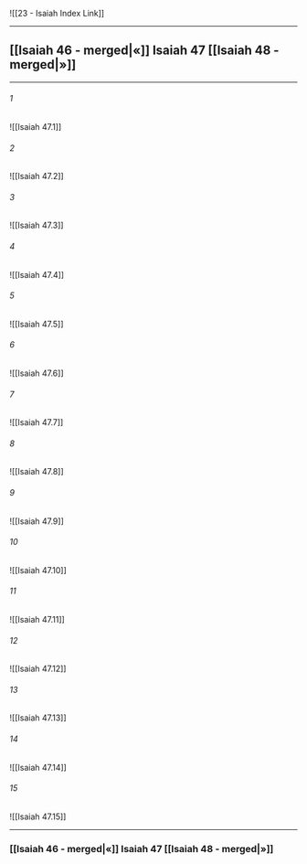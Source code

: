 ![[23 - Isaiah Index Link]]

---
##  [[Isaiah 46 - merged|«]] Isaiah 47 [[Isaiah 48 - merged|»]]

---

###### 1
![[Isaiah 47.1]] 

###### 2
![[Isaiah 47.2]] 

###### 3
![[Isaiah 47.3]] 

###### 4
![[Isaiah 47.4]]

###### 5 
![[Isaiah 47.5]] 

###### 6
![[Isaiah 47.6]] 

###### 7
![[Isaiah 47.7]] 

###### 8
![[Isaiah 47.8]] 

###### 9
![[Isaiah 47.9]] 

###### 10
![[Isaiah 47.10]] 

###### 11
![[Isaiah 47.11]] 

###### 12
![[Isaiah 47.12]]

###### 13
![[Isaiah 47.13]] 

###### 14
![[Isaiah 47.14]] 

###### 15
![[Isaiah 47.15]]


---
###  [[Isaiah 46 - merged|«]] Isaiah 47 [[Isaiah 48 - merged|»]]